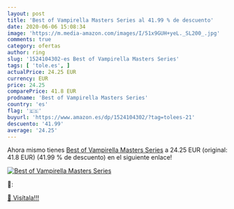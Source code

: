 ```yaml
---
layout: post
title: 'Best of Vampirella Masters Series al 41.99 % de descuento'
date: 2020-06-06 15:08:34
image: 'https://m.media-amazon.com/images/I/51x9GUH+yeL._SL200_.jpg'
comments: true
category: ofertas
author: ring
slug: '1524104302-es Best of Vampirella Masters Series'
tags: [ 'tole.es', ]
actualPrice: 24.25 EUR
currency: EUR
price: 24.25
comparePrice: 41.8 EUR
prodname: 'Best of Vampirella Masters Series'
country: 'es'
flag: '🇪🇸'
buyurl: 'https://www.amazon.es/dp/1524104302/?tag=tolees-21'
descuento: '41.99'
average: '24.25'
---
```


Ahora mismo tienes [Best of Vampirella Masters Series](https://www.amazon.es/dp/1524104302/?tag=tolees-21) a 24.25 EUR (original: 41.8 EUR) (41.99 %  de descuento) en el siguiente enlace!

[![Best of Vampirella Masters Series](https://m.media-amazon.com/images/I/51x9GUH+yeL._SL200_.jpg)](https://www.amazon.es/dp/1524104302/?tag=tolees-21)

🔎:


[🛒 Visítala!!!](https://www.amazon.es/dp/1524104302/?tag=tolees-21)
